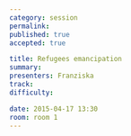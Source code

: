 ```yaml
---
category: session
permalink:
published: true
accepted: true

title: Refugees emancipation
summary:
presenters: Franziska
track:
difficulty:

date: 2015-04-17 13:30
room: room 1
---
```


<!-- This is an empty session so it doesn't need visible content -->

